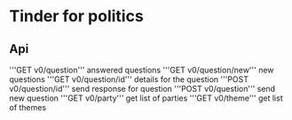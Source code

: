 # Tinder for politics

## Api
'''GET v0/question''' answered questions
'''GET v0/question/new''' new questions
'''GET v0/question/id''' details for the question
'''POST v0/question/id''' send response for question
'''POST v0/question'''  send new question
'''GET v0/party'''  get list of parties
'''GET v0/theme'''  get list of themes
